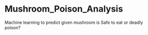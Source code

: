 # Mushroom_Poison_Analysis
Machine learning to predict given mushroom is Safe to eat or deadly poison?
